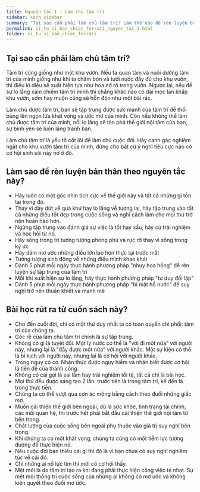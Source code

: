 ```yaml
---
title: Nguyên tắc 1 - Làm chủ tâm trí
sidebar: sach_sidebar
summary: "Tại sao cần phải làm chủ tâm trí? Làm thế nào để rèn luyện bản thân theo nguyên tắc này? Những bài học rút ra từ cuốn sách là gì?"
permalink: vi_tu_si_ban_chiec_ferrari_nguyen_tac_1.html
folder: vi_tu_si_ban_chiec_ferrari
---
```



## Tại sao cần phải làm chủ tâm trí?

Tâm trí cũng giống như một khu vườn. Nếu ta quan tâm và nuôi dưỡng tâm trí của mình giống như khi ta chăm bón và tưới nước đầy đủ cho khu vườn, thì điều kì diệu sẽ xuất hiện tựa như hoa nở rộ trong vườn. Ngược lại, nếu để sự lo lắng xâm chiếm tâm trí mình thì chẳng khác nào cỏ dại mọc lan khắp khu vườn, sớm hay muộn cũng sẽ hỗn độn như một bãi rác.

Làm chủ được tâm trí, bạn sẽ tập trung được sức mạnh của tâm trí để thổi bùng lên ngọn lửa khát vọng và ước mơ của mình. Còn nếu không thể làm chủ được tâm trí của mình, nỗi lo lắng sẽ tàn phá thế giới nội tâm của bạn, sự bình yên sẽ luôn lảng tránh bạn.

Làm chủ tâm trí là yếu tố cốt lõi để làm chủ cuộc đời. Hãy canh gác nghiêm ngặt cho khu vườn tâm trí của mình, đừng cho bất cứ ý nghĩ tiêu cực nào có cơ hội sinh sôi nảy nở ở đó.

## Làm sao để rèn luyện bản thân theo nguyên tắc này?

- Hãy luôn có một góc nhìn tích cực về thế giới này và tất cả những gì tồn tại trong đó.
- Thay vì day dứt về quá khứ hay lo lắng về tương lai, hãy tập trung vào tất cả những điều tốt đẹp trong cuộc sống và nghĩ cách làm cho mọi thứ trở nên hoàn hảo hơn.
- Ngừng tập trung vào đánh giá sự việc là tốt hay xấu, hãy cứ trải nghiệm và học hỏi từ nó.
- Hãy sống trong trí tưởng tượng phong phú và rực rỡ thay vì sống trong ký ức
- Hãy dám mơ ước những điều lớn lao hơn thực tại trước mắt
- Tưởng tượng sinh động về những điều mình khao khát
- Dành 5 phút mỗi ngày thực hành phương pháp "nhụy hoa hồng" để rèn luyện sự tập trung của tâm trí
- Mỗi khi xuất hiện sự lo lắng, hãy thực hành phương pháp "tư duy đối lập"
- Dành 5 phút mỗi ngày thực hành phương pháp "bí mật hồ nước" để suy nghĩ trở nên thuần khiết và mạnh mẽ

## Bài học rút ra từ cuốn sách này?

- Cho đến cuối đời, chỉ có một thứ duy nhất ta có toàn quyền chi phối: tâm trí của chúng ta.
- Gốc rễ của làm chủ tâm trí chính là sự tập trung.
- Không có gì là tuyệt đối. Một ly nước có thể là "vơi đi một nửa" với người này, nhưng lại là "đầy được một nửa" với người khác. Một sự kiện có thể là bi kịch với người này, nhưng lại là cơ hội với người khác.
- Trong nguy có cơ. Nhận thức được nguy hiểm và nhận biết được cơ hội là tiền đề của thành công.
- Không có cái gọi là sai lầm hay trải nghiệm tồi tệ, tất cả chỉ là bài học.
- Mọi thứ đều được sáng tạo 2 lần: trước tiên là trong tâm trí, kế đến là trong thực tiễn.
- Chúng ta có thể vượt qua cơn ác mộng bằng cách theo đuổi những giấc mơ.
- Muốn cải thiện thế giới bên ngoài, dù là sức khỏe, tình trạng tài chính, các mối quan hệ, thì trước hết phải bắt đầu cải thiện thế giới nội tâm từ bên trong.
- Chất lượng của cuộc sống bên ngoài phụ thuộc vào giá trị suy nghĩ bên trong.
- Khi chúng ta có một khát vọng, chúng ta cũng có một tiềm lực tương đương để thực hiện nó.
- Nếu cuộc đời bạn thiếu cái gì thì đó là vì bạn chưa có suy nghĩ nghiêm túc về cái đó.
- Chỉ những ai nỗ lực tìm thì mới có cơ hội thấy.
- Mệt mỏi là do tâm trí tạo ra khi đang phải thực hiện công việc tẻ nhạt. Sự mệt mỏi thống trị cuộc sống của những ai không có mơ ước và không kiên quyết theo đuổi mơ ước.
